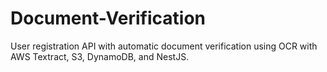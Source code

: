 # Document-Verification
User registration API with automatic document verification using OCR with AWS Textract, S3, DynamoDB, and NestJS.
